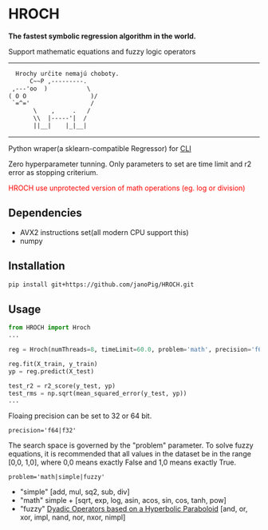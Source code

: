 # HROCH  

**The fastest symbolic regression algorithm in the world.**

Support mathematic equations and fuzzy logic operators

---

```txt
  Hrochy určite nemajú choboty.
      C~~P ,---------.
 ,---'oo  )           \
( O O                  )/
 `=^='                 /
       \    ,     .   /
       \\  |-----'|  /
       ||__|    |_|__|
```

---

  Python wraper(a sklearn-compatible Regressor) for [CLI](README_CLI.md)

  Zero hyperparameter tunning. Only parameters to set are time limit and r2 error as stopping criterium.

  <span style="color:red"> HROCH use unprotected version of math operations (eg. log or division)</span>

## Dependencies

- AVX2 instructions set(all modern CPU support this)
- numpy

## Installation

```sh
pip install git+https://github.com/janoPig/HROCH.git
```

## Usage

```python
from HROCH import Hroch
...

reg = Hroch(numThreads=8, timeLimit=60.0, problem='math', precision='f64')

reg.fit(X_train, y_train)
yp = reg.predict(X_test)

test_r2 = r2_score(y_test, yp)
test_rms = np.sqrt(mean_squared_error(y_test, yp))
...
```

Floaing precision can be set to 32 or 64 bit.

```precision='f64|f32'```

The search space is governed by the "problem" parameter. To solve fuzzy equations, it is recommended that all values in the dataset be in the range [0,0, 1,0], where 0,0 means exactly False and 1,0 means exactly True.

```problem='math|simple|fuzzy'```

- "simple" [add, mul, sq2, sub, div]
- "math" simple + [sqrt, exp, log, asin, acos, sin, cos, tanh, pow]
- "fuzzy" [Dyadic Operators based on a Hyperbolic Paraboloid](https://commons.wikimedia.org/wiki/Fuzzy_operator#Dyadic_Operators_based_on_a_Hyperbolic_Paraboloid) [and, or, xor, impl, nand, nor, nxor, nimpl]
  